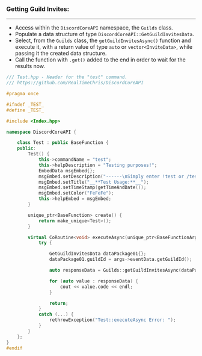### **Getting Guild Invites:**
---
- Access within the `DiscordCoreAPI` namespace, the `Guilds` class.
- Populate a data structure of type `DiscordCoreAPI::GetGuildInvitesData`.
- Select, from the `Guilds` class, the `getGuildInvitesAsync()` function and execute it, with a return value of type `auto` or `vector<InviteData>`, while passing it the created data structure.
- Call the function with `.get()` added to the end in order to wait for the results now.

```cpp
/// Test.hpp - Header for the "test" command.
/// https://github.com/RealTimeChris/DiscordCoreAPI

#pragma once

#ifndef _TEST_
#define _TEST_

#include <Index.hpp>

namespace DiscordCoreAPI {

	class Test : public BaseFunction {
	public:
		Test() {
			this->commandName = "test";
			this->helpDescription = "Testing purposes!";
			EmbedData msgEmbed{};
			msgEmbed.setDescription("------\nSimply enter !test or /test!\n------");
			msgEmbed.setTitle("__**Test Usage:**__");
			msgEmbed.setTimeStamp(getTimeAndDate());
			msgEmbed.setColor("FeFeFe");
			this->helpEmbed = msgEmbed;
		}

		unique_ptr<BaseFunction> create() {
			return make_unique<Test>();
		}

		virtual CoRoutine<void> executeAsync(unique_ptr<BaseFunctionArguments> args) {
			try {

				GetGuildInvitesData dataPackage01{};
				dataPackage01.guildId = args->eventData.getGuildId();

				auto responseData = Guilds::getGuildInvitesAsync(dataPackage01).get();

				for (auto value : responseData) {
					cout << value.code << endl;
				}			

				return;
			}
			catch (...) {
				rethrowException("Test::executeAsync Error: ");
			}
		}
	};
}
#endif

```
